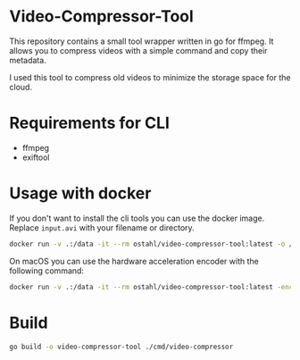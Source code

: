 # Video-Compressor-Tool

This repository contains a small tool wrapper written in go for ffmpeg.
It allows you to compress videos with a simple command and copy their metadata.

I used this tool to compress old videos to minimize the storage space for the cloud.

# Requirements for CLI

- ffmpeg
- exiftool

# Usage with docker

If you don't want to install the cli tools you can use the docker image.
Replace `input.avi` with your filename or directory.

```bash
docker run -v .:/data -it --rm ostahl/video-compressor-tool:latest -o /data/ /data/input.avi
```

On macOS you can use the hardware acceleration encoder with the following command:

```bash
docker run -v .:/data -it --rm ostahl/video-compressor-tool:latest -encoder hevc_videotoolbox -o /data/ /data/input.avi
```

# Build

```bash
go build -o video-compressor-tool ./cmd/video-compressor
```